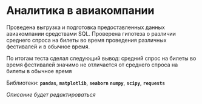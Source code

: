 # Аналитика в авиакомпании
Проведена выгрузка и подготовка предоставленных данных авиакомпании средствами SQL. Проверена гипотеза о различии среднего спроса на билеты во время проведения различных фестивалей и в обычное время​.

По итогам теста сделал следующий вывод: средний спрос на билеты во время фестивалей значимо не отличается от среднего спроса на билеты в обычное время

Библиотеки:
**`pandas`**, **`matplotlib`**, **`seaborn`** **`numpy`**, **`scipy`**, **`requests`**


_Описание будет редактироваться_
